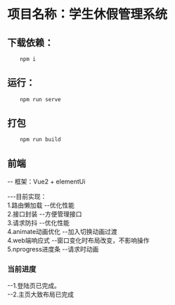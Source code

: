 # 项目名称：学生休假管理系统

## 下载依赖：

```bash
    npm i
```

## 运行：

```bash
    npm run serve
```
## 打包
```bash
    npm run build
```

## 前端

-- 框架：Vue2 + elementUi <br>

---目前实现：<br>
1.路由懒加载        --优化性能<br>
2.接口封装          --方便管理接口<br>
3.请求防抖          --优化性能<br>
4.animate动画优化   --加入切换动画过渡<br>
4.web端响应式       --窗口变化时布局改变，不影响操作<br>
5.nprogress进度条   --请求时动画<br>

### 当前进度

--1.登陆页已完成。<br>
--2.主页大致布局已完成<br>